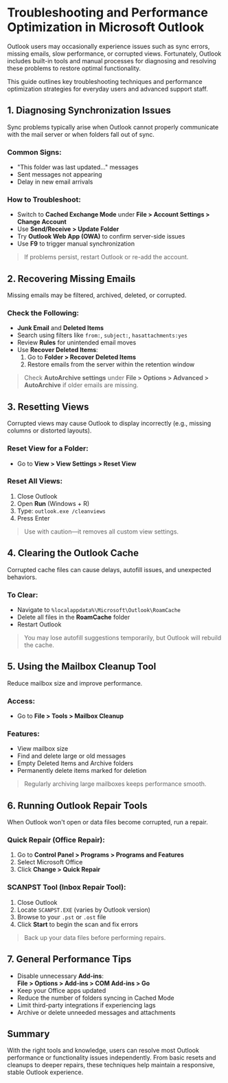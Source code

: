 # Troubleshooting and Performance Optimization in Microsoft Outlook

Outlook users may occasionally experience issues such as sync errors, missing emails, slow performance, or corrupted views. Fortunately, Outlook includes built-in tools and manual processes for diagnosing and resolving these problems to restore optimal functionality.

This guide outlines key troubleshooting techniques and performance optimization strategies for everyday users and advanced support staff.

## 1. Diagnosing Synchronization Issues

Sync problems typically arise when Outlook cannot properly communicate with the mail server or when folders fall out of sync.

### Common Signs:
- "This folder was last updated…" messages
- Sent messages not appearing
- Delay in new email arrivals

### How to Troubleshoot:
- Switch to **Cached Exchange Mode** under **File > Account Settings > Change Account**
- Use **Send/Receive > Update Folder**
- Try **Outlook Web App (OWA)** to confirm server-side issues
- Use **F9** to trigger manual synchronization

> If problems persist, restart Outlook or re-add the account.

## 2. Recovering Missing Emails

Missing emails may be filtered, archived, deleted, or corrupted.

### Check the Following:
- **Junk Email** and **Deleted Items**
- Search using filters like `from:`, `subject:`, `hasattachments:yes`
- Review **Rules** for unintended email moves
- Use **Recover Deleted Items**:
  1. Go to **Folder > Recover Deleted Items**
  2. Restore emails from the server within the retention window

> Check **AutoArchive settings** under **File > Options > Advanced > AutoArchive** if older emails are missing.

## 3. Resetting Views

Corrupted views may cause Outlook to display incorrectly (e.g., missing columns or distorted layouts).

### Reset View for a Folder:
- Go to **View > View Settings > Reset View**

### Reset All Views:
1. Close Outlook
2. Open **Run** (Windows + R)
3. Type: `outlook.exe /cleanviews`
4. Press Enter

> Use with caution—it removes all custom view settings.

## 4. Clearing the Outlook Cache

Corrupted cache files can cause delays, autofill issues, and unexpected behaviors.

### To Clear:
- Navigate to `%localappdata%\Microsoft\Outlook\RoamCache`
- Delete all files in the **RoamCache** folder
- Restart Outlook

> You may lose autofill suggestions temporarily, but Outlook will rebuild the cache.

## 5. Using the Mailbox Cleanup Tool

Reduce mailbox size and improve performance.

### Access:
- Go to **File > Tools > Mailbox Cleanup**

### Features:
- View mailbox size
- Find and delete large or old messages
- Empty Deleted Items and Archive folders
- Permanently delete items marked for deletion

> Regularly archiving large mailboxes keeps performance smooth.

## 6. Running Outlook Repair Tools

When Outlook won't open or data files become corrupted, run a repair.

### Quick Repair (Office Repair):
1. Go to **Control Panel > Programs > Programs and Features**
2. Select Microsoft Office
3. Click **Change > Quick Repair**

### SCANPST Tool (Inbox Repair Tool):
1. Close Outlook
2. Locate `SCANPST.EXE` (varies by Outlook version)
3. Browse to your `.pst` or `.ost` file
4. Click **Start** to begin the scan and fix errors

> Back up your data files before performing repairs.

## 7. General Performance Tips

- Disable unnecessary **Add-ins**:  
  **File > Options > Add-ins > COM Add-ins > Go**
- Keep your Office apps updated
- Reduce the number of folders syncing in Cached Mode
- Limit third-party integrations if experiencing lags
- Archive or delete unneeded messages and attachments

## Summary

With the right tools and knowledge, users can resolve most Outlook performance or functionality issues independently. From basic resets and cleanups to deeper repairs, these techniques help maintain a responsive, stable Outlook experience.
